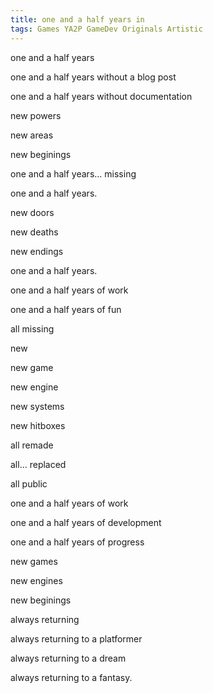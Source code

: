 ```yaml
---
title: one and a half years in
tags: Games YA2P GameDev Originals Artistic
---
```


one and a half years

one and a half years without a blog post

one and a half years without documentation

new powers

new areas

new beginings

one and a half years... missing

one and a half years.

new doors

new deaths

new endings

one and a half years.

one and a half years of work

one and a half years of fun

all missing

new 

new game

new engine

new systems

new hitboxes

all remade

all... replaced

all public

one and a half years of work

one and a half years of development

one and a half years of progress

new games

new engines

new beginings

always returning

always returning to a platformer

always returning to a dream

always returning to a fantasy.